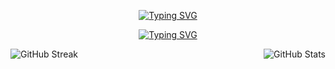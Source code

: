<div align="center">
  <p>
    <a href="https://git.io/typing-svg" target="_blank" rel="noopener noreferrer">
      <img src="https://readme-typing-svg.demolab.com?font=Outfit&weight=500&duration=3000&pause=50000&color=74A89CFF&center=true&vCenter=true&random=false&width=435&height=62&lines=Welcome to my GitHub!" alt="Typing SVG" />
    </a>
  </p>
  <p>
    <a href="https://git.io/typing-svg">
      <img src="https://readme-typing-svg.demolab.com?font=Outfit&weight=100&size=10&duration=3000&pause=50000&color=515452&center=true&random=false&width=435&height=30&lines=(I'm just+an+industrial+design+engineer+struggling+with+code)" alt="Typing SVG" />
    </a>
  </p>
</div>
<div>
  <p align="center">
    <a href="https://github.com/marta-maria-alvarez-crespo">
      <img align="left" src="https://streak-stats.demolab.com?user=marta-maria-alvarez-crespo&theme=transparent&hide_border=true&date_format=j%2Fn%5B%2FY%5D&card_width=460&card_height=200&background=EBEBEB00&border=EBEBEB00&stroke=515452&ring=515452&fire=74A89C&currStreakNum=74A89C&sideNums=74A89C&currStreakLabel=74A89C&sideLabels=74A89C&dates=515452&excludeDaysLabel=515452" alt="GitHub Streak" />
    </a>
    <a href="https://github.com/marta-maria-alvarez-crespo">
      <img align="right" src="https://github-readme-stats.vercel.app/api?username=marta-maria-alvarez-crespo&show_icons=true&card_width=300&theme=transparent&hide_border=true&text_color=74A89CFF&title_color=515452&custom_title=My%20GitHub%20stats&hide_rank=True&icon_color=74A89CFF" alt="GitHub Stats"/>
    </a>
  </p>
</div>
